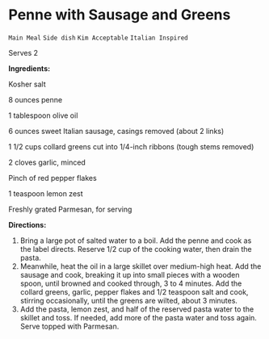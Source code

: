 # Penne with Sausage and Greens

`Main Meal` `Side dish` `Kim Acceptable` `Italian Inspired`

Serves 2

**Ingredients:**

Kosher salt

8 ounces penne 

1 tablespoon olive oil 

6 ounces sweet Italian sausage, casings removed (about 2 links) 

1 1/2 cups collard greens cut into 1/4-inch ribbons (tough stems removed)

2 cloves garlic, minced 

Pinch of red pepper flakes 

1 teaspoon lemon zest 

Freshly grated Parmesan, for serving 

**Directions:**

1. Bring a large pot of salted water to a boil. Add the penne and cook as the label directs. Reserve 1/2 cup of the cooking water, then drain the pasta.
2. Meanwhile, heat the oil in a large skillet over medium-high heat. Add the sausage and cook, breaking it up into small pieces with a wooden spoon, until browned and cooked through, 3 to 4 minutes. Add the collard greens, garlic, pepper flakes and 1/2 teaspoon salt and cook, stirring occasionally, until the greens are wilted, about 3 minutes.
3. Add the pasta, lemon zest, and half of the reserved pasta water to the skillet and toss. If needed, add more of the pasta water and toss again. Serve topped with Parmesan.
